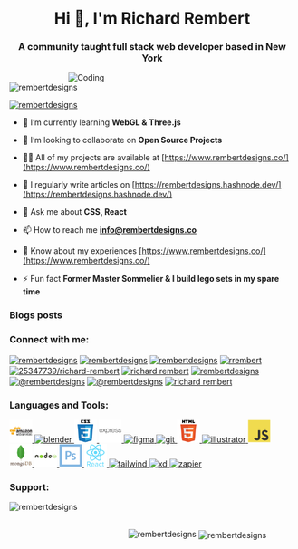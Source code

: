 
<h1 align="center">Hi 👋, I'm Richard Rembert</h1>
<h3 align="center">A community taught full stack web developer based in New York</h3>
<img align="right" alt="Coding" width="400" src=https://cdn.dribbble.com/users/638428/screenshots/3641004/media/9756e05977e724a3ac0bf104d486d06d.gif>

<p align="left"> <img src="https://komarev.com/ghpvc/?username=rembertdesigns&label=Profile%20views&color=0e75b6&style=flat" alt="rembertdesigns" /> </p>

<p align="left"> <a href="https://twitter.com/rembertdesigns" target="blank"><img src="https://img.shields.io/twitter/follow/rembertdesigns?logo=twitter&style=for-the-badge" alt="rembertdesigns" /></a> </p>

- 🌱 I’m currently learning **WebGL & Three.js**

- 👯 I’m looking to collaborate on **Open Source Projects**

- 👨‍💻 All of my projects are available at [https://www.rembertdesigns.co/](https://www.rembertdesigns.co/)

- 📝 I regularly write articles on [https://rembertdesigns.hashnode.dev/](https://rembertdesigns.hashnode.dev/)

- 💬 Ask me about **CSS, React**

- 📫 How to reach me **info@rembertdesigns.co**

- 📄 Know about my experiences [https://www.rembertdesigns.co/](https://www.rembertdesigns.co/)

- ⚡ Fun fact **Former Master Sommelier & I build lego sets in my spare time**

### Blogs posts
<!-- BLOG-POST-LIST:START -->
<!-- BLOG-POST-LIST:END -->

<h3 align="left">Connect with me:</h3>
<p align="left">
<a href="https://codepen.io/rembertdesigns" target="blank"><img align="center" src="https://raw.githubusercontent.com/rahuldkjain/github-profile-readme-generator/master/src/images/icons/Social/codepen.svg" alt="rembertdesigns" height="30" width="40" /></a>
<a href="https://dev.to/rembertdesigns" target="blank"><img align="center" src="https://raw.githubusercontent.com/rahuldkjain/github-profile-readme-generator/master/src/images/icons/Social/devto.svg" alt="rembertdesigns" height="30" width="40" /></a>
<a href="https://twitter.com/rembertdesigns" target="blank"><img align="center" src="https://raw.githubusercontent.com/rahuldkjain/github-profile-readme-generator/master/src/images/icons/Social/twitter.svg" alt="rembertdesigns" height="30" width="40" /></a>
<a href="https://linkedin.com/in/rrembert" target="blank"><img align="center" src="https://raw.githubusercontent.com/rahuldkjain/github-profile-readme-generator/master/src/images/icons/Social/linked-in-alt.svg" alt="rrembert" height="30" width="40" /></a>
<a href="https://stackoverflow.com/users/25347739/richard-rembert" target="blank"><img align="center" src="https://raw.githubusercontent.com/rahuldkjain/github-profile-readme-generator/master/src/images/icons/Social/stack-overflow.svg" alt="25347739/richard-rembert" height="30" width="40" /></a>
<a href="https://fb.com/richard rembert" target="blank"><img align="center" src="https://raw.githubusercontent.com/rahuldkjain/github-profile-readme-generator/master/src/images/icons/Social/facebook.svg" alt="richard rembert" height="30" width="40" /></a>
<a href="https://instagram.com/rembertdesigns" target="blank"><img align="center" src="https://raw.githubusercontent.com/rahuldkjain/github-profile-readme-generator/master/src/images/icons/Social/instagram.svg" alt="rembertdesigns" height="30" width="40" /></a>
<a href="https://hashnode.com/@rembertdesigns" target="blank"><img align="center" src="https://raw.githubusercontent.com/rahuldkjain/github-profile-readme-generator/master/src/images/icons/Social/hashnode.svg" alt="@rembertdesigns" height="30" width="40" /></a>
<a href="https://medium.com/@rembertdesigns" target="blank"><img align="center" src="https://raw.githubusercontent.com/rahuldkjain/github-profile-readme-generator/master/src/images/icons/Social/medium.svg" alt="@rembertdesigns" height="30" width="40" /></a>
<a href="https://www.hackerrank.com/richard rembert" target="blank"><img align="center" src="https://raw.githubusercontent.com/rahuldkjain/github-profile-readme-generator/master/src/images/icons/Social/hackerrank.svg" alt="richard rembert" height="30" width="40" /></a>
</p>

<h3 align="left">Languages and Tools:</h3>
<p align="left"> <a href="https://aws.amazon.com" target="_blank" rel="noreferrer"> <img src="https://raw.githubusercontent.com/devicons/devicon/master/icons/amazonwebservices/amazonwebservices-original-wordmark.svg" alt="aws" width="40" height="40"/> </a> <a href="https://www.blender.org/" target="_blank" rel="noreferrer"> <img src="https://download.blender.org/branding/community/blender_community_badge_white.svg" alt="blender" width="40" height="40"/> </a> <a href="https://www.w3schools.com/css/" target="_blank" rel="noreferrer"> <img src="https://raw.githubusercontent.com/devicons/devicon/master/icons/css3/css3-original-wordmark.svg" alt="css3" width="40" height="40"/> </a> <a href="https://expressjs.com" target="_blank" rel="noreferrer"> <img src="https://raw.githubusercontent.com/devicons/devicon/master/icons/express/express-original-wordmark.svg" alt="express" width="40" height="40"/> </a> <a href="https://www.figma.com/" target="_blank" rel="noreferrer"> <img src="https://www.vectorlogo.zone/logos/figma/figma-icon.svg" alt="figma" width="40" height="40"/> </a> <a href="https://git-scm.com/" target="_blank" rel="noreferrer"> <img src="https://www.vectorlogo.zone/logos/git-scm/git-scm-icon.svg" alt="git" width="40" height="40"/> </a> <a href="https://www.w3.org/html/" target="_blank" rel="noreferrer"> <img src="https://raw.githubusercontent.com/devicons/devicon/master/icons/html5/html5-original-wordmark.svg" alt="html5" width="40" height="40"/> </a> <a href="https://www.adobe.com/in/products/illustrator.html" target="_blank" rel="noreferrer"> <img src="https://www.vectorlogo.zone/logos/adobe_illustrator/adobe_illustrator-icon.svg" alt="illustrator" width="40" height="40"/> </a> <a href="https://developer.mozilla.org/en-US/docs/Web/JavaScript" target="_blank" rel="noreferrer"> <img src="https://raw.githubusercontent.com/devicons/devicon/master/icons/javascript/javascript-original.svg" alt="javascript" width="40" height="40"/> </a> <a href="https://www.mongodb.com/" target="_blank" rel="noreferrer"> <img src="https://raw.githubusercontent.com/devicons/devicon/master/icons/mongodb/mongodb-original-wordmark.svg" alt="mongodb" width="40" height="40"/> </a> <a href="https://nodejs.org" target="_blank" rel="noreferrer"> <img src="https://raw.githubusercontent.com/devicons/devicon/master/icons/nodejs/nodejs-original-wordmark.svg" alt="nodejs" width="40" height="40"/> </a> <a href="https://www.photoshop.com/en" target="_blank" rel="noreferrer"> <img src="https://raw.githubusercontent.com/devicons/devicon/master/icons/photoshop/photoshop-line.svg" alt="photoshop" width="40" height="40"/> </a> <a href="https://reactjs.org/" target="_blank" rel="noreferrer"> <img src="https://raw.githubusercontent.com/devicons/devicon/master/icons/react/react-original-wordmark.svg" alt="react" width="40" height="40"/> </a> <a href="https://tailwindcss.com/" target="_blank" rel="noreferrer"> <img src="https://www.vectorlogo.zone/logos/tailwindcss/tailwindcss-icon.svg" alt="tailwind" width="40" height="40"/> </a> <a href="https://www.adobe.com/products/xd.html" target="_blank" rel="noreferrer"> <img src="https://cdn.worldvectorlogo.com/logos/adobe-xd.svg" alt="xd" width="40" height="40"/> </a> <a href="https://zapier.com" target="_blank" rel="noreferrer"> <img src="https://www.vectorlogo.zone/logos/zapier/zapier-icon.svg" alt="zapier" width="40" height="40"/> </a> </p>

<h3 align="left">Support:</h3>
<p><a href="https://www.buymeacoffee.com/rembertdesigns"> <img align="left" src="https://cdn.buymeacoffee.com/buttons/v2/default-yellow.png" height="50" width="210" alt="rembertdesigns" /></a></p><br><br>

<p><img align="left" src="https://github-readme-stats.vercel.app/api/top-langs?username=rembertdesigns&show_icons=true&locale=en&layout=compact" alt="rembertdesigns" /></p>

<p>&nbsp;<img align="center" src="https://github-readme-stats.vercel.app/api?username=rembertdesigns&show_icons=true&locale=en" alt="rembertdesigns" /></p>
